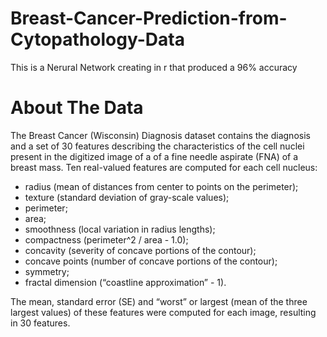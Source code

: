 # Breast-Cancer-Prediction-from-Cytopathology-Data
This is a Nerural Network creating in r that produced a 96% accuracy
# About The Data
The Breast Cancer (Wisconsin) Diagnosis dataset contains the diagnosis and a set of 30 features describing the characteristics of the cell nuclei present in the digitized image of a of a fine needle aspirate (FNA) of a breast mass. Ten real-valued features are computed for each cell nucleus:
+ radius (mean of distances from center to points on the perimeter);
+ texture (standard deviation of gray-scale values);
+ perimeter;
+ area;
+ smoothness (local variation in radius lengths);
+ compactness (perimeter^2 / area - 1.0);
+ concavity (severity of concave portions of the contour);
+ concave points (number of concave portions of the contour);
+ symmetry;
+ fractal dimension (“coastline approximation” - 1).

The mean, standard error (SE) and “worst” or largest (mean of the three largest values) of these features were computed for each image, resulting in 30 features.
